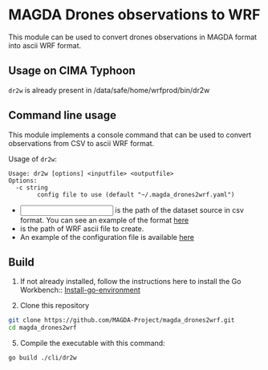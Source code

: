 # MAGDA Drones observations to WRF

This module can be used to convert drones observations in MAGDA format into ascii
WRF format.

## Usage on CIMA Typhoon

`dr2w` is already present in /data/safe/home/wrfprod/bin/dr2w

## Command line usage

This module implements a console command
that can be used to convert observations from
CSV to ascii WRF format.

Usage of `dr2w`:

```
Usage: dr2w [options] <inputfile> <outputfile>
Options:
  -c string
        config file to use (default "~/.magda_drones2wrf.yaml")

```

* <input file> is the path of the dataset source in csv format. You can see an example of the format [here](fixtures/source2.csv)
* <output file> is the path of WRF ascii file to create.
* An example of the configuration file is available [here](fixtures/config.yaml) 


## Build

1) If not already installed, follow the instructions here to install the Go Workbench::
[Install-go-environment](https://github.com/meteocima/documentazione/wiki/Installare-ambiente-di-lavoro-go)

2) Clone this repository 

```bash
git clone https://github.com/MAGDA-Project/magda_drones2wrf.git
cd magda_drones2wrf
```

5) Compile the executable with this command:

```bash
go build ./cli/dr2w
```